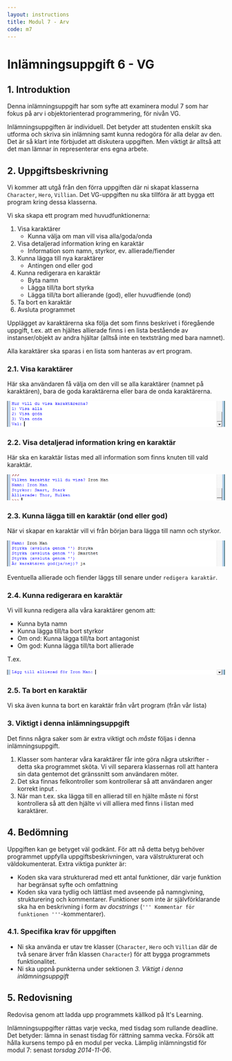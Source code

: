 ```yaml
---
layout: instructions
title: Modul 7 - Arv
code: m7
---
```


# Inlämningsuppgift 6 - VG

## 1. Introduktion

Denna inlämningsuppgift har som syfte att examinera modul 7 som har fokus på arv i objektorienterad programmering, för nivån VG.

Inlämningsuppgiften är individuell. Det betyder att studenten enskilt ska utforma och skriva sin inlämning samt kunna redogöra för alla delar av den. Det är så klart inte förbjudet att diskutera uppgiften. Men viktigt är alltså att det man lämnar in representerar ens egna arbete.

## 2. Uppgiftsbeskrivning

Vi kommer att utgå från den förra uppgiften där ni skapat klasserna `Character`, `Hero`, `Villian`. Det VG-uppgiften nu ska tillföra är att bygga ett program kring dessa klasserna.

Vi ska skapa ett program med huvudfunktionerna:

1. Visa karaktärer
	- Kunna välja om man vill visa alla/goda/onda
2. Visa detaljerad information kring en karaktär
	- Information som namn, styrkor, ev. allierade/fiender
3. Kunna lägga till nya karaktärer
	- Antingen ond eller god
4. Kunna redigerara en karaktär
	- Byta namn
	- Lägga till/ta bort styrka
	- Lägga till/ta bort allierande (god), eller huvudfiende (ond)
5. Ta bort en karaktär
6. Avsluta programmet

Upplägget av karaktärerna ska följa det som finns beskrivet i föregående uppgift, t.ex. att en hjältes allierade finns i en lista bestående av instanser/objekt av andra hjältar (alltså inte en textsträng med bara namnet).

Alla karaktärer ska sparas i en lista som hanteras av ert program.

### 2.1. Visa karaktärer

Här ska användaren få välja om den vill se alla karaktärer (namnet på karaktären), bara de goda karaktärerna eller bara de onda karaktärerna.

![Idle](images/idle5.png)

### 2.2. Visa detaljerad information kring en karaktär

Här ska en karaktär listas med all information som finns knuten till vald karaktär.

![Idle](images/idle6.png)


### 2.3. Kunna lägga till en karaktär (ond eller god)

När vi skapar en karaktär vill vi från början bara lägga till namn och styrkor.

![Idle](images/idle7.png)

Eventuella allierade och fiender läggs till senare under `redigera karaktär`.

### 2.4. Kunna redigerara en karaktär

Vi vill kunna redigera alla våra karaktärer genom att:

- Kunna byta namn
- Kunna lägga till/ta bort styrkor
- Om ond: Kunna lägga till/ta bort antagonist
- Om god: Kunna lägga till/ta bort allierade

T.ex.

![Idle](images/idle8.png)

### 2.5. Ta bort en karaktär

Vi ska även kunna ta bort en karaktär från vårt program (från vår lista)

### 3. Viktigt i denna inlämningsuppgift

Det finns några saker som är extra viktigt och _måste_ följas i denna inlämningsuppgift.

1. Klasser som hanterar våra karaktärer får inte göra några utskrifter - detta ska programmet sköta. Vi vill separera klassernas roll att hantera sin data gentemot det gränssnitt som användaren möter.
2. Det ska finnas felkontroller som kontrollerar så att användaren anger korrekt input .
3. När man t.ex. ska lägga till en allierad till en hjälte måste ni först kontrollera så att den hjälte vi vill alliera med finns i listan med karaktärer.

## 4. Bedömning

Uppgiften kan ge betyget väl godkänt. För att nå detta betyg behöver programmet uppfylla uppgiftsbeskrivningen, vara välstrukturerat och väldokumenterat. Extra viktiga punkter är:

- Koden ska vara strukturerad med ett antal funktioner, där varje funktion har begränsat syfte och omfattning
- Koden ska vara tydlig och lättläst med avseende på namngivning, strukturering och kommentarer. Funktioner som inte är självförklarande ska ha en beskrivning i form av _docstrings_ (`''' Kommentar för funktionen '''`-kommentarer).

### 4.1. Specifika krav för uppgiften

- Ni ska använda er utav tre klasser (`Character`, `Hero` och `Villian` där de två senare ärver från klassen `Character`) för att bygga programmets funktionalitet.
- Ni ska uppnå punkterna under sektionen _3. Viktigt i denna inlämningsuppgift_

## 5. Redovisning

Redovisa genom att ladda upp programmets källkod på It's Learning.

Inlämningsuppgifter rättas varje vecka, med tisdag som rullande deadline. Det betyder: lämna in senast tisdag för rättning samma vecka. Försök att hålla kursens tempo på en modul per vecka. Lämplig inlämningstid för modul 7: senast _torsdag 2014-11-06_.